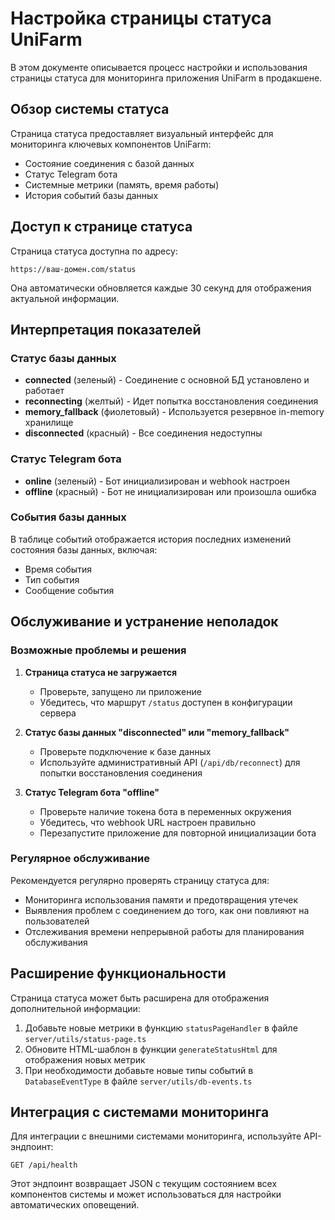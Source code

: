 # Настройка страницы статуса UniFarm

В этом документе описывается процесс настройки и использования страницы статуса для мониторинга приложения UniFarm в продакшене.

## Обзор системы статуса

Страница статуса предоставляет визуальный интерфейс для мониторинга ключевых компонентов UniFarm:
- Состояние соединения с базой данных
- Статус Telegram бота
- Системные метрики (память, время работы)
- История событий базы данных

## Доступ к странице статуса

Страница статуса доступна по адресу:
```
https://ваш-домен.com/status
```

Она автоматически обновляется каждые 30 секунд для отображения актуальной информации.

## Интерпретация показателей

### Статус базы данных

- **connected** (зеленый) - Соединение с основной БД установлено и работает
- **reconnecting** (желтый) - Идет попытка восстановления соединения
- **memory_fallback** (фиолетовый) - Используется резервное in-memory хранилище
- **disconnected** (красный) - Все соединения недоступны

### Статус Telegram бота

- **online** (зеленый) - Бот инициализирован и webhook настроен
- **offline** (красный) - Бот не инициализирован или произошла ошибка

### События базы данных

В таблице событий отображается история последних изменений состояния базы данных, включая:
- Время события
- Тип события
- Сообщение события

## Обслуживание и устранение неполадок

### Возможные проблемы и решения

1. **Страница статуса не загружается**
   - Проверьте, запущено ли приложение
   - Убедитесь, что маршрут `/status` доступен в конфигурации сервера

2. **Статус базы данных "disconnected" или "memory_fallback"**
   - Проверьте подключение к базе данных
   - Используйте административный API (`/api/db/reconnect`) для попытки восстановления соединения

3. **Статус Telegram бота "offline"**
   - Проверьте наличие токена бота в переменных окружения
   - Убедитесь, что webhook URL настроен правильно
   - Перезапустите приложение для повторной инициализации бота

### Регулярное обслуживание

Рекомендуется регулярно проверять страницу статуса для:
- Мониторинга использования памяти и предотвращения утечек
- Выявления проблем с соединением до того, как они повлияют на пользователей
- Отслеживания времени непрерывной работы для планирования обслуживания

## Расширение функциональности

Страница статуса может быть расширена для отображения дополнительной информации:

1. Добавьте новые метрики в функцию `statusPageHandler` в файле `server/utils/status-page.ts`
2. Обновите HTML-шаблон в функции `generateStatusHtml` для отображения новых метрик
3. При необходимости добавьте новые типы событий в `DatabaseEventType` в файле `server/utils/db-events.ts`

## Интеграция с системами мониторинга

Для интеграции с внешними системами мониторинга, используйте API-эндпоинт:
```
GET /api/health
```

Этот эндпоинт возвращает JSON с текущим состоянием всех компонентов системы и может использоваться для настройки автоматических оповещений.